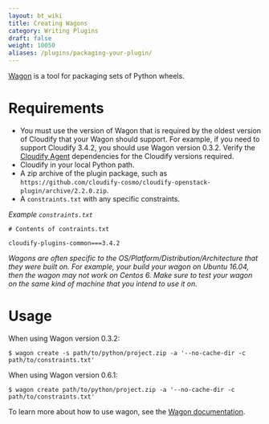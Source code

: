 ```yaml
---
layout: bt_wiki
title: Creating Wagons
category: Writing Plugins
draft: false
weight: 10050
aliases: /plugins/packaging-your-plugin/
---
```



[Wagon](https://github.com/cloudify-cosmo/wagon) is a tool for packaging sets of Python wheels.


# Requirements

- You must use the version of Wagon that is required by the oldest version of Cloudify that your Wagon should support. For example, if you need to support Cloudify 3.4.2, you should use Wagon version 0.3.2. Verify the [Cloudify Agent](https://github.com/cloudify-cosmo/cloudify-agent/blob/master/setup.py) dependencies for the Cloudify versions required.
- Cloudify in your local Python path.
- A zip archive of the plugin package, such as `https://github.com/cloudify-cosmo/cloudify-openstack-plugin/archive/2.2.0.zip`.
- A `constraints.txt` with any specific constraints.

*Example `constraints.txt`*

```
# Contents of contraints.txt

cloudify-plugins-common===3.4.2
```

_Wagons are often specific to the OS/Platform/Distribution/Architecture that they were built on. For example, your build your wagon on Ubuntu 16.04, then the wagon may not work on Centos 6. Make sure to test your wagon on the same kind of machine that you intend to use it on._


# Usage

When using Wagon version 0.3.2:

```
$ wagon create -s path/to/python/project.zip -a '--no-cache-dir -c path/to/constraints.txt'
```


When using Wagon version 0.6.1:

```
$ wagon create path/to/python/project.zip -a '--no-cache-dir -c path/to/constraints.txt'
```


To learn more about how to use wagon, see the [Wagon documentation](https://github.com/cloudify-cosmo/wagon).
